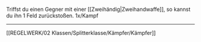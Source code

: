 Triffst du einen Gegner mit einer [[Zweihändig|Zweihandwaffe]], so kannst du ihn 1 Feld zurückstoßen. 1x/Kampf


---
[[REGELWERK/02 Klassen/Splitterklasse/Kämpfer/Kämpfer]]